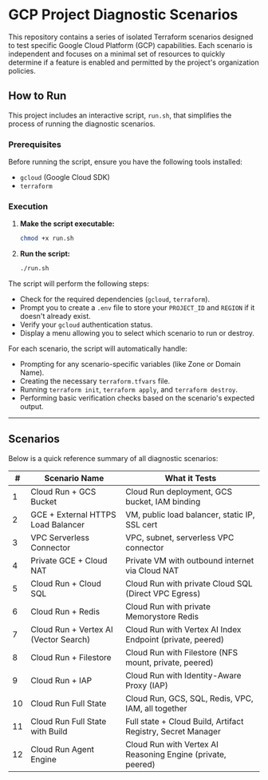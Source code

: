 # GCP Project Diagnostic Scenarios

This repository contains a series of isolated Terraform scenarios designed to test specific Google Cloud Platform (GCP) capabilities. Each scenario is independent and focuses on a minimal set of resources to quickly determine if a feature is enabled and permitted by the project's organization policies.

## How to Run

This project includes an interactive script, `run.sh`, that simplifies the process of running the diagnostic scenarios.

### Prerequisites

Before running the script, ensure you have the following tools installed:
*   `gcloud` (Google Cloud SDK)
*   `terraform`

### Execution

1.  **Make the script executable:**
    ```bash
    chmod +x run.sh
    ```

2.  **Run the script:**
    ```bash
    ./run.sh
    ```

The script will perform the following steps:
*   Check for the required dependencies (`gcloud`, `terraform`).
*   Prompt you to create a `.env` file to store your `PROJECT_ID` and `REGION` if it doesn't already exist.
*   Verify your `gcloud` authentication status.
*   Display a menu allowing you to select which scenario to run or destroy.

For each scenario, the script will automatically handle:
*   Prompting for any scenario-specific variables (like Zone or Domain Name).
*   Creating the necessary `terraform.tfvars` file.
*   Running `terraform init`, `terraform apply`, and `terraform destroy`.
*   Performing basic verification checks based on the scenario's expected output.

---

## Scenarios

Below is a quick reference summary of all diagnostic scenarios:

| #  | Scenario Name                        | What it Tests                                              |
|----|--------------------------------------|------------------------------------------------------------|
| 1  | Cloud Run + GCS Bucket               | Cloud Run deployment, GCS bucket, IAM binding              |
| 2  | GCE + External HTTPS Load Balancer   | VM, public load balancer, static IP, SSL cert              |
| 3  | VPC Serverless Connector             | VPC, subnet, serverless VPC connector                      |
| 4  | Private GCE + Cloud NAT              | Private VM with outbound internet via Cloud NAT             |
| 5  | Cloud Run + Cloud SQL                | Cloud Run with private Cloud SQL (Direct VPC Egress)       |
| 6  | Cloud Run + Redis                    | Cloud Run with private Memorystore Redis                   |
| 7  | Cloud Run + Vertex AI (Vector Search)| Cloud Run with Vertex AI Index Endpoint (private, peered)  |
| 8  | Cloud Run + Filestore                | Cloud Run with Filestore (NFS mount, private, peered)      |
| 9  | Cloud Run + IAP                      | Cloud Run with Identity-Aware Proxy (IAP)                  |
| 10 | Cloud Run Full State                 | Cloud Run, GCS, SQL, Redis, VPC, IAM, all together         |
| 11 | Cloud Run Full State with Build      | Full state + Cloud Build, Artifact Registry, Secret Manager|
| 12 | Cloud Run Agent Engine               | Cloud Run with Vertex AI Reasoning Engine (private, peered)|


